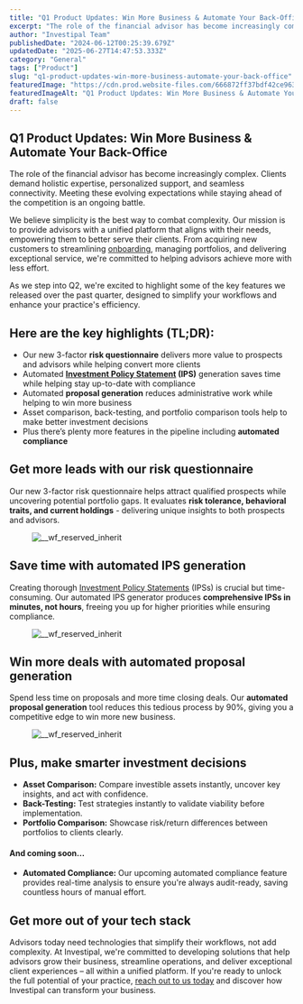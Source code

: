 ```yaml
---
title: "Q1 Product Updates: Win More Business & Automate Your Back-Office"
excerpt: "The role of the financial advisor has become increasingly complex. Clients demand holistic expertise, personalized support, and seamless connectivity."
author: "Investipal Team"
publishedDate: "2024-06-12T00:25:39.679Z"
updatedDate: "2025-06-27T14:47:53.333Z"
category: "General"
tags: ["Product"]
slug: "q1-product-updates-win-more-business-automate-your-back-office"
featuredImage: "https://cdn.prod.website-files.com/666872ff37bdf42ce9637d77/66e2051248325483218a45c7_Q1%20PRODUCT%20UPDATES.png"
featuredImageAlt: "Q1 Product Updates: Win More Business & Automate Your Back-Office"
draft: false
---
```

<h2 id="">Q1 Product Updates: Win More Business & Automate Your Back-Office</h2><p id="">The role of the financial advisor has become increasingly complex. Clients demand holistic expertise, personalized support, and seamless connectivity. Meeting these evolving expectations while staying ahead of the competition is an ongoing battle.</p><p id="">We believe simplicity is the best way to combat complexity. Our mission is to provide advisors with a unified platform that aligns with their needs, empowering them to better serve their clients. From acquiring new customers to streamlining <a href="/blog/onboarding">onboarding</a>, managing portfolios, and delivering exceptional service, we're committed to helping advisors achieve more with less effort.</p><p id="">As we step into Q2, we're excited to highlight some of the key features we released over the past quarter, designed to simplify your workflows and enhance your practice's efficiency.</p><h2 id="">Here are the key highlights (TL;DR):</h2><ul id=""><li id="">Our new 3-factor <strong id="">risk questionnaire</strong> delivers more value to prospects and advisors while helping convert more clients</li><li id="">Automated <strong id=""><a href="/features/investment-policy-statements">Investment Policy Statement</a> (IPS)</strong> generation saves time while helping stay up-to-date with compliance</li><li id="">Automated <strong id="">proposal generation</strong> reduces administrative work while helping to win more business</li><li id="">Asset comparison, back-testing, and portfolio comparison tools help to make better investment decisions</li><li id="">Plus there’s plenty more features in the pipeline including <strong id="">automated compliance</strong></li></ul><h2 id="">Get more leads with our risk questionnaire</h2><p id="">Our new 3-factor risk questionnaire helps attract qualified prospects while uncovering potential portfolio gaps. It evaluates <strong id="">risk tolerance, behavioral traits, and current holdings</strong> - delivering unique insights to both prospects and advisors.</p><figure id="" class="w-richtext-figure-type-image w-richtext-align-fullwidth" style="max-width:2240px" data-rt-type="image" data-rt-align="fullwidth" data-rt-max-width="2240px"><div id=""><img src="/images/inline/q1-product-updates-win-more-business-automate-your-back-office-0-b740a4a384.webp" loading="lazy" alt="__wf_reserved_inherit" width="auto" height="auto" id=""></div></figure><h2 id="">Save time with automated IPS generation</h2><p id="">Creating thorough <a href="/features/investment-policy-statements">Investment Policy Statements</a> (IPSs) is crucial but time-consuming. Our automated IPS generator produces <strong id="">comprehensive IPSs in minutes, not hours</strong>, freeing you up for higher priorities while ensuring compliance.</p><figure id="" class="w-richtext-figure-type-image w-richtext-align-fullwidth" style="max-width:2240px" data-rt-type="image" data-rt-align="fullwidth" data-rt-max-width="2240px"><div id=""><img src="/images/inline/q1-product-updates-win-more-business-automate-your-back-office-1-e2784876ec.webp" loading="lazy" alt="__wf_reserved_inherit" width="auto" height="auto" id=""></div></figure><h2 id="">Win more deals with automated proposal generation</h2><p id="">Spend less time on proposals and more time closing deals. Our <strong id="">automated proposal generation</strong> tool reduces this tedious process by 90%, giving you a competitive edge to win more new business.</p><figure id="" class="w-richtext-figure-type-image w-richtext-align-fullwidth" style="max-width:2240px" data-rt-type="image" data-rt-align="fullwidth" data-rt-max-width="2240px"><div id=""><img src="/images/inline/q1-product-updates-win-more-business-automate-your-back-office-2-e140e88287.webp" loading="lazy" alt="__wf_reserved_inherit" width="auto" height="auto" id=""></div></figure><h2 id="">Plus, make smarter investment decisions</h2><ul id=""><li id=""><strong id="">Asset Comparison:</strong> Compare investible assets instantly, uncover key insights, and act with confidence.</li><li id=""><strong id="">Back-Testing:</strong> Test strategies instantly to validate viability before implementation.</li><li id=""><strong id="">Portfolio Comparison:</strong> Showcase risk/return differences between portfolios to clients clearly.</li></ul><h4 id="">And coming soon…</h4><ul id=""><li id=""><strong id="">Automated Compliance:</strong> Our upcoming automated compliance feature provides real-time analysis to ensure you're always audit-ready, saving countless hours of manual effort.</li></ul><h2 id="">Get more out of your tech stack</h2><p id="">Advisors today need technologies that simplify their workflows, not add complexity. At Investipal, we're committed to developing solutions that help advisors grow their business, streamline operations, and deliver exceptional client experiences – all within a unified platform. If you're ready to unlock the full potential of your practice, <a href="/book-a-demo" id="">reach out to us today</a> and discover how Investipal can transform your business.</p><p id="">‍</p>